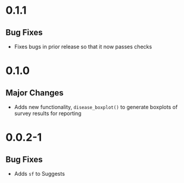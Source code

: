 # 0.1.1

## Bug Fixes

- Fixes bugs in prior release so that it now passes checks

# 0.1.0

## Major Changes

- Adds new functionality, `disease_boxplot()` to generate boxplots of survey results for reporting

# 0.0.2-1

## Bug Fixes

- Adds `sf` to Suggests